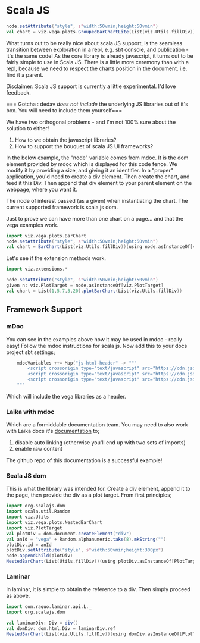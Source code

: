 # Scala JS

```scala mdoc:js
node.setAttribute("style", s"width:50vmin;height:50vmin")
val chart = viz.vega.plots.GroupedBarChartLite(List(viz.Utils.fillDiv))(using node.asInstanceOf[viz.PlotTarget])
```

What turns out to be really nice about scala JS support, is the seamless transition between exploration in a repl, e.g. sbt console, and  publication - it's the same code! As the core library is already javascript, it turns out to be fairly simple to use in Scala JS. There is a little more ceremony than with a repl, because we need to respect the charts position in the document. i.e. find it a parent. 

Disclaimer: Scala JS support is currently a little experimental. I'd love feedback.

=== Gotcha : dedav _does not include_ the underlying JS libraries out of it's box. You will need to include them yourself===

We have two orthogonal problems - and I'm not 100% sure about the solution to either!
1. How to we obtain the javascript libraries? 
2. How to support the bouquet of scala JS UI frameworks? 

In the below example, the "node" variable comes from mdoc. It is the dom element provided by mdoc which is displayed for this code fence. We modify it by providing a size, and giving it an identifier. In a "proper" application, you'd need to create a div element. Then create the chart, and feed it this Div. Then append that div element to your parent element on the webpage, where you want it. 

The node of interest passed (as a given) when instantiating the chart. The current supported framework is scala js dom. 

Just to prove we can have more than one chart on a page... and that the vega examples work.

```scala mdoc:js
import viz.vega.plots.BarChart
node.setAttribute("style", s"width:50vmin;height:50vmin")
val chart = BarChart(List(viz.Utils.fillDiv))(using node.asInstanceOf[viz.PlotTarget])
```
Let's see if the extension methods work. 

```scala mdoc:js
import viz.extensions.*

node.setAttribute("style", s"width:50vmin;height:50vmin")
given n: viz.PlotTarget = node.asInstanceOf[viz.PlotTarget]
val chart = List(1,5,7,3,20).plotBarChart(List(viz.Utils.fillDiv))
```

## Framework Support
### mDoc
You can see in the examples above how it may be used in mdoc - really easy! Follow the mdoc instructions for scala js. Now add this to your docs project sbt settings; 

```scala
    mdocVariables ++= Map("js-html-header" -> """
        <script crossorigin type="text/javascript" src="https://cdn.jsdelivr.net/npm/vega@5"></script>
        <script crossorigin type="text/javascript" src="https://cdn.jsdelivr.net/npm/vega-lite@5"></script>
        <script crossorigin type="text/javascript" src="https://cdn.jsdelivr.net/npm/vega-embed@6"></script>
    """
```
Which will include the vega libraries as a header.

### Laika with mdoc
Which are a formiddable documentation team. You may need to also work with Laika docs it's [documentation](https://planet42.github.io/Laika/0.18/02-running-laika/01-sbt-plugin.html) to; 

1. disable auto linking (otherwise you'll end up with two sets of imports)
2. enable raw content

The github repo of this documentation is a successful example!

### Scala JS dom
This is what the library was intended for. Create a div element, append it to the page, then provide the div as a plot target. From first principles; 
```scala mdoc:js
import org.scalajs.dom
import scala.util.Random
import viz.Utils
import viz.vega.plots.NestedBarChart
import viz.PlotTarget
val plotDiv = dom.document.createElement("div")
val anId = "vega" + Random.alphanumeric.take(8).mkString("")
plotDiv.id = anId
plotDiv.setAttribute("style", s"width:50vmin;height:300px")
node.appendChild(plotDiv)
NestedBarChart(List(Utils.fillDiv))(using plotDiv.asInstanceOf[PlotTarget])
```


### Laminar
In laminar, it is simple to obtain the reference to a div. Then simply proceed as above.

```scala
import com.raquo.laminar.api.L._
import org.scalajs.dom

val laminarDiv: Div = div()
val domDiv: dom.html.Div = laminarDiv.ref
NestedBarChart(List(viz.Utils.fillDiv))(using domDiv.asInstanceOf[PlotTarget])
```